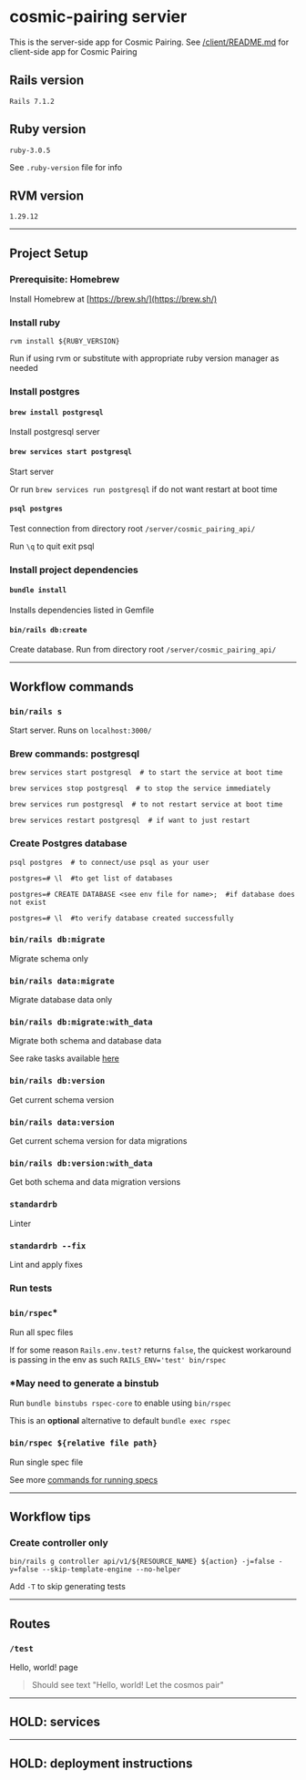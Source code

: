 # cosmic-pairing servier

This is the server-side app for Cosmic Pairing. See [/client/README.md](/client/README.md) for client-side app for Cosmic Pairing

## Rails version
`Rails 7.1.2`

## Ruby version
`ruby-3.0.5`

See `.ruby-version` file for info

## RVM version
`1.29.12`

---
## Project Setup

### Prerequisite: Homebrew
Install Homebrew at [https://brew.sh/](https://brew.sh/)

### Install ruby
`rvm install ${RUBY_VERSION}`

Run if using rvm or substitute with appropriate ruby version manager as needed

### Install postgres
#### `brew install postgresql`
Install postgresql server

#### `brew services start postgresql`
Start server

Or run `brew services run postgresql` if do not want restart at boot time

#### `psql postgres`
Test connection from directory root `/server/cosmic_pairing_api/`

Run `\q` to quit exit psql

### Install project dependencies
#### `bundle install`
Installs dependencies listed in Gemfile

#### `bin/rails db:create`
Create database. Run from directory root `/server/cosmic_pairing_api/`

---
## Workflow commands

### `bin/rails s`
Start server. Runs on `localhost:3000/`

### Brew commands: postgresql
```
brew services start postgresql  # to start the service at boot time

brew services stop postgresql  # to stop the service immediately

brew services run postgresql  # to not restart service at boot time

brew services restart postgresql  # if want to just restart
```

### Create Postgres database
```
psql postgres  # to connect/use psql as your user

postgres=# \l  #to get list of databases

postgres=# CREATE DATABASE <see env file for name>;  #if database does not exist

postgres=# \l  #to verify database created successfully
```

### `bin/rails db:migrate`
Migrate schema only

### `bin/rails data:migrate`
Migrate database data only

### `bin/rails db:migrate:with_data`
Migrate both schema and database data

See rake tasks available [here](https://github.com/ilyakatz/data-migrate#rake-tasks)

### `bin/rails db:version`
Get current schema version

### `bin/rails data:version`
Get current schema version for data migrations

### `bin/rails db:version:with_data`
Get both schema and data migration versions

### `standardrb`
Linter

### `standardrb --fix`
Lint and apply fixes

### Run tests

### `bin/rspec`*
Run all spec files

If for some reason `Rails.env.test?` returns `false`, the quickest workaround is passing in the env as such `RAILS_ENV='test' bin/rspec`

### *May need to generate a binstub
Run `bundle binstubs rspec-core` to enable using `bin/rspec`

This is an **optional** alternative to default `bundle exec rspec`

### `bin/rspec ${relative file path}`
Run single spec file

See more [commands for running specs](https://github.com/rspec/rspec-rails#running-specs)


---
## Workflow tips

### Create controller only

`bin/rails g controller api/v1/${RESOURCE_NAME} ${action} -j=false -y=false --skip-template-engine --no-helper`

Add `-T` to skip generating tests

---

## Routes
### `/test`
Hello, world! page
> Should see text "Hello, world! Let the cosmos pair"

---
## HOLD: services

---
## HOLD: deployment instructions
